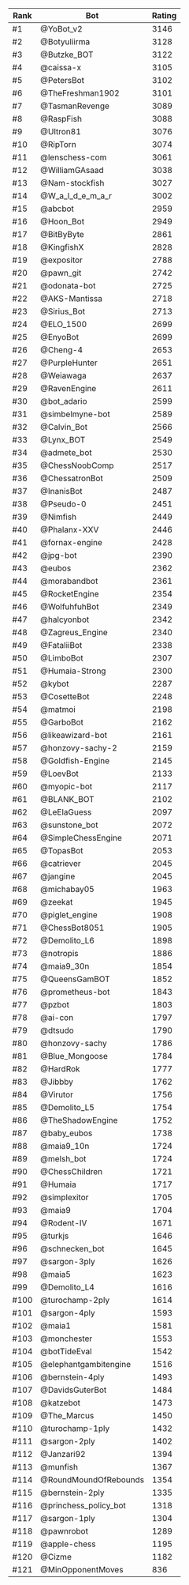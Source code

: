 Rank|Bot|Rating
---|---|---
#1|@YoBot_v2|3146
#2|@Botyuliirma|3128
#3|@Butzke_BOT|3122
#4|@caissa-x|3105
#5|@PetersBot|3102
#6|@TheFreshman1902|3101
#7|@TasmanRevenge|3089
#8|@RaspFish|3088
#9|@Ultron81|3076
#10|@RipTorn|3074
#11|@lenschess-com|3061
#12|@WilliamGAsaad|3038
#13|@Nam-stockfish|3027
#14|@W_a_l_d_e_m_a_r|3002
#15|@abcbot|2959
#16|@Hoon_Bot|2949
#17|@BitByByte|2861
#18|@KingfishX|2828
#19|@expositor|2788
#20|@pawn_git|2742
#21|@odonata-bot|2725
#22|@AKS-Mantissa|2718
#23|@Sirius_Bot|2713
#24|@ELO_1500|2699
#25|@EnyoBot|2699
#26|@Cheng-4|2653
#27|@PurpleHunter|2651
#28|@Weiawaga|2637
#29|@RavenEngine|2611
#30|@bot_adario|2599
#31|@simbelmyne-bot|2589
#32|@Calvin_Bot|2566
#33|@Lynx_BOT|2549
#34|@admete_bot|2530
#35|@ChessNoobComp|2517
#36|@ChessatronBot|2509
#37|@InanisBot|2487
#38|@Pseudo-0|2451
#39|@Nimfish|2449
#40|@Phalanx-XXV|2446
#41|@fornax-engine|2428
#42|@jpg-bot|2390
#43|@eubos|2362
#44|@morabandbot|2361
#45|@RocketEngine|2354
#46|@WolfuhfuhBot|2349
#47|@halcyonbot|2342
#48|@Zagreus_Engine|2340
#49|@FataliiBot|2338
#50|@LimboBot|2307
#51|@Humaia-Strong|2300
#52|@kybot|2287
#53|@CosetteBot|2248
#54|@matmoi|2198
#55|@GarboBot|2162
#56|@likeawizard-bot|2161
#57|@honzovy-sachy-2|2159
#58|@Goldfish-Engine|2145
#59|@LoevBot|2133
#60|@myopic-bot|2117
#61|@BLANK_BOT|2102
#62|@LeElaGuess|2097
#63|@sunstone_bot|2072
#64|@SimpleChessEngine|2071
#65|@TopasBot|2053
#66|@catriever|2045
#67|@jangine|2045
#68|@michabay05|1963
#69|@zeekat|1945
#70|@piglet_engine|1908
#71|@ChessBot8051|1905
#72|@Demolito_L6|1898
#73|@notropis|1886
#74|@maia9_30n|1854
#75|@QueensGamBOT|1852
#76|@prometheus-bot|1843
#77|@pzbot|1803
#78|@ai-con|1797
#79|@dtsudo|1790
#80|@honzovy-sachy|1786
#81|@Blue_Mongoose|1784
#82|@HardRok|1777
#83|@Jibbby|1762
#84|@Virutor|1756
#85|@Demolito_L5|1754
#86|@TheShadowEngine|1752
#87|@baby_eubos|1738
#88|@maia9_10n|1724
#89|@melsh_bot|1724
#90|@ChessChildren|1721
#91|@Humaia|1717
#92|@simplexitor|1705
#93|@maia9|1704
#94|@Rodent-IV|1671
#95|@turkjs|1646
#96|@schnecken_bot|1645
#97|@sargon-3ply|1626
#98|@maia5|1623
#99|@Demolito_L4|1616
#100|@turochamp-2ply|1614
#101|@sargon-4ply|1593
#102|@maia1|1581
#103|@monchester|1553
#104|@botTideEval|1542
#105|@elephantgambitengine|1516
#106|@bernstein-4ply|1493
#107|@DavidsGuterBot|1484
#108|@katzebot|1473
#109|@The_Marcus|1450
#110|@turochamp-1ply|1432
#111|@sargon-2ply|1402
#112|@Janzari92|1394
#113|@munfish|1367
#114|@RoundMoundOfRebounds|1354
#115|@bernstein-2ply|1335
#116|@princhess_policy_bot|1318
#117|@sargon-1ply|1304
#118|@pawnrobot|1289
#119|@apple-chess|1195
#120|@Cizme|1182
#121|@MinOpponentMoves|836
